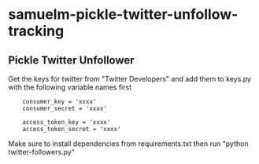 # samuelm-pickle-twitter-unfollow-tracking
## Pickle Twitter Unfollower

Get the keys for twitter from "Twitter Developers" and add them to keys.py with the following variable names first

```
    consumer_key = 'xxxx'
    consumer_secret = 'xxxx'

    access_token_key = 'xxxx'
    access_token_secret = 'xxxx'
```

Make sure to install dependencies from requirements.txt then run "python twitter-followers.py"